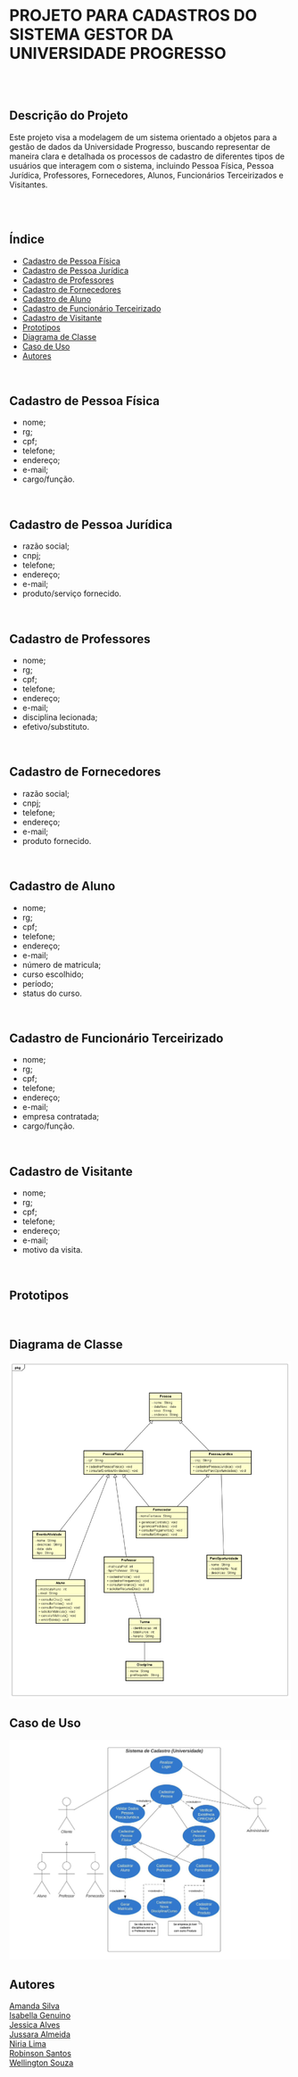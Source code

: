 # <h1> PROJETO PARA CADASTROS DO SISTEMA GESTOR DA UNIVERSIDADE PROGRESSO </h1>

<br><br>

## Descrição do Projeto
Este projeto visa a modelagem de um sistema orientado a objetos para a gestão de dados da Universidade Progresso, buscando representar de maneira clara e detalhada os processos de cadastro de diferentes tipos de usuários que interagem com o sistema, incluindo Pessoa Física, Pessoa Jurídica, Professores, Fornecedores, Alunos, Funcionários Terceirizados e Visitantes.

<br><br>

## Índice

- <a href ="#cadastro-de-pessoa-física">Cadastro de Pessoa Física </a>
- <a href ="#cadastro-de-pessoa-jurídica">Cadastro de Pessoa Jurídica</a>
- <a href ="#cadastro-de-professores">Cadastro de Professores</a>
- <a href ="#cadastro-de-fornecedores">Cadastro de Fornecedores</a>
- <a href ="#cadastro-de-aluno">Cadastro de Aluno</a>
- <a href ="#cadastro-de-funcionário-terceirizado">Cadastro de Funcionário Terceirizado</a>
- <a href ="#cadastro-de-visitante">Cadastro de Visitante</a>
- <a href ="#prototipos">Prototipos</a>
- <a href ="#diagrama-de-classe">Diagrama de Classe</a>
- <a href ="#caso-de-uso">Caso de Uso</a>
- <a href ="#autores">Autores</a>

<br>

## Cadastro de Pessoa Física 
- nome;
- rg;
-  cpf;
-  telefone;
-  endereço;
-  e-mail;
-  cargo/função.

<br>

## Cadastro de Pessoa Jurídica
- razão social;
-  cnpj;
-  telefone;
-  endereço;
-  e-mail;
-  produto/serviço fornecido.

<br>

## Cadastro de Professores 
- nome;
- rg;
-  cpf;
-  telefone;
-  endereço;
-  e-mail;
-  disciplina lecionada;
- efetivo/substituto.

<br>

## Cadastro de Fornecedores
- razão social;
-  cnpj;
-  telefone;
-  endereço;
-  e-mail;
-  produto fornecido.

<br>

## Cadastro de Aluno
- nome;
-  rg;
-  cpf;
-  telefone;
-  endereço;
-  e-mail;
-  número de matricula;
-  curso escolhido;
-  período;
-  status do curso.

<br>

## Cadastro de Funcionário Terceirizado
- nome;
- rg;
-  cpf;
-  telefone;
-  endereço;
-  e-mail;
- empresa contratada;
-  cargo/função.

<br>

## Cadastro de Visitante
- nome;
- rg;
-  cpf;
-  telefone;
-  endereço;
-  e-mail;
-  motivo da visita.
<br>

## Prototipos

<br>

## Diagrama de Classe
![](imagens\diagramas\diagrama_classe.jpg)
<br>

## Caso de Uso
![](imagens\diagramas\diagrama_use_case.jpeg)
<br>

## Autores
<a href = "https://github.com/Amandakasilva"> Amanda Silva </a> <br>
<a href = "https://github.com/Genuino-dev"> Isabella Genuino</a> <br>
<a href = "https://github.com/jehanovais"> Jessica Alves</a> <br>
<a href = "https://github.com/saraoalmeida"> Jussara Almeida</a> <br>
<a href = "https://github.com/NiriaLima"> Niria Lima</a> <br>
<a href = "https://github.com/CodEli777"> Robinson Santos</a> <br>
<a href = "https://github.com/wellingtonconceicao"> Wellington Souza <br>
